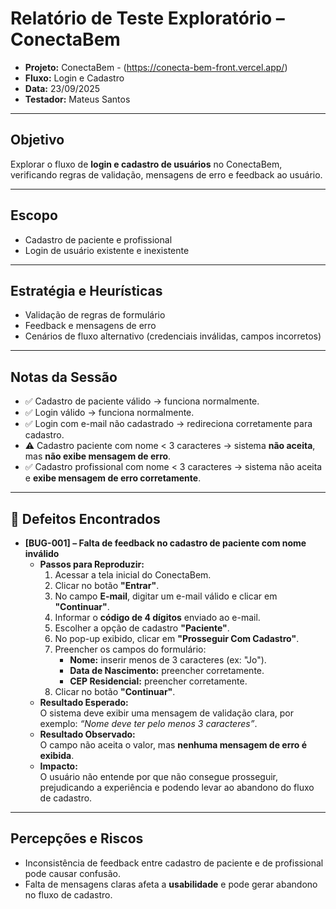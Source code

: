 # Relatório de Teste Exploratório – ConectaBem  

- **Projeto:** ConectaBem - (https://conecta-bem-front.vercel.app/)  
- **Fluxo:** Login e Cadastro  
- **Data:** 23/09/2025  
- **Testador:** Mateus Santos  

---

## Objetivo
Explorar o fluxo de **login e cadastro de usuários** no ConectaBem, verificando regras de validação, mensagens de erro e feedback ao usuário.

---

## Escopo

- Cadastro de paciente e profissional  
- Login de usuário existente e inexistente  

---

## Estratégia e Heurísticas
- Validação de regras de formulário  
- Feedback e mensagens de erro  
- Cenários de fluxo alternativo (credenciais inválidas, campos incorretos)  

---

## Notas da Sessão
- ✅ Cadastro de paciente válido → funciona normalmente.  
- ✅ Login válido → funciona normalmente.  
- ✅ Login com e-mail não cadastrado → redireciona corretamente para cadastro.  
- ⚠️ Cadastro paciente com nome < 3 caracteres → sistema **não aceita**, mas **não exibe mensagem de erro**.  
- ✅ Cadastro profissional com nome < 3 caracteres → sistema não aceita e **exibe mensagem de erro corretamente**.  

---

## 🐞 Defeitos Encontrados  

- **[BUG-001] – Falta de feedback no cadastro de paciente com nome inválido**  
  - **Passos para Reproduzir:**  
    1. Acessar a tela inicial do ConectaBem.  
    2. Clicar no botão **"Entrar"**.  
    3. No campo **E-mail**, digitar um e-mail válido e clicar em **"Continuar"**.  
    4. Informar o **código de 4 dígitos** enviado ao e-mail.  
    5. Escolher a opção de cadastro **"Paciente"**.  
    6. No pop-up exibido, clicar em **"Prosseguir Com Cadastro"**.  
    7. Preencher os campos do formulário:  
       - **Nome:** inserir menos de 3 caracteres (ex: "Jo").  
       - **Data de Nascimento:** preencher corretamente.  
       - **CEP Residencial:** preencher corretamente.  
    8. Clicar no botão **"Continuar"**.  
  - **Resultado Esperado:**  
    O sistema deve exibir uma mensagem de validação clara, por exemplo: *“Nome deve ter pelo menos 3 caracteres”*.  
  - **Resultado Observado:**  
    O campo não aceita o valor, mas **nenhuma mensagem de erro é exibida**.  
  - **Impacto:**  
    O usuário não entende por que não consegue prosseguir, prejudicando a experiência e podendo levar ao abandono do fluxo de cadastro.  

---

## Percepções e Riscos
- Inconsistência de feedback entre cadastro de paciente e de profissional pode causar confusão.  
- Falta de mensagens claras afeta a **usabilidade** e pode gerar abandono no fluxo de cadastro.  
